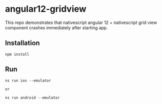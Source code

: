 angular12-gridview
=====

This repo demonstrates that nativescript angular 12 + nativescript grid view component crashes immediately after starting app.

## Installation

```
npm install
```

## Run

```
ns run ios --emulator

or 

ns run android --emulator
```